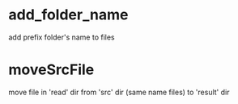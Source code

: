 # add_folder_name
add prefix folder's name to files

# moveSrcFile
move file in 'read' dir
from 'src' dir (same name files)
to 'result' dir
